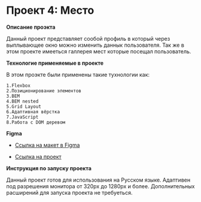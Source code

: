 # Проект 4: Место

**Описание проэкта**

Данный проект представляет сообой профиль в который через выплывающее окно можно изменить даннык пользователя. Так же в этом проекте имееться галлерея мест которые посещал пользователь.


**Технологие применяемые в проекте**

В этом проэкте были применены такие тухнологии как:

	1.Flexbox
	2.Позиционирование элементов
	3.BEM
	4.BEM nested
	5.Grid Layout
	6.Адаптивная вёрстка
	7.JavaScript
	8.Работа с DOM деревом


**Figma**

* [Ссылка на макет в Figma](https://www.figma.com/file/StZjf8HnoeLdiXS7dYrLAh/JavaScript.-Sprint-4?node-id=0%3A1)

* [Ссылка на проект](https://gamerthepro.github.io/mesto/.)


**Инструкция по запуску проекта**

Данный проект готов для использования на Русском языке. Адаптивен под разрешения монитора от 320px до 1280px и более. Дополнительных расширений для запуска проекта не требуеться.